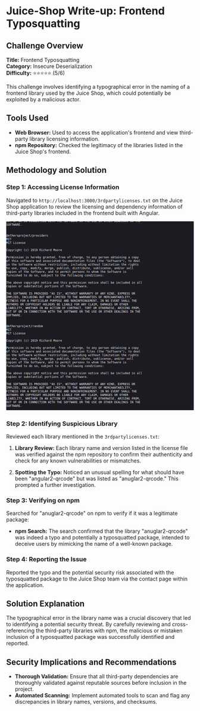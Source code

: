 # Juice-Shop Write-up: Frontend Typosquatting

## Challenge Overview

**Title:** Frontend Typosquatting  
**Category:** Insecure Deserialization  
**Difficulty:** ⭐⭐⭐⭐⭐ (5/6)

This challenge involves identifying a typographical error in the naming of a frontend library used by the Juice Shop, which could potentially be exploited by a malicious actor.

## Tools Used

- **Web Browser:** Used to access the application's frontend and view third-party library licensing information.
- **npm Repository:** Checked the legitimacy of the libraries listed in the Juice Shop's frontend.

## Methodology and Solution

### Step 1: Accessing License Information

Navigated to `http://localhost:3000/3rdpartylicenses.txt` on the Juice Shop application to review the licensing and dependency information of third-party libraries included in the frontend built with Angular.

![Angular Module List](../assets/difficulty5/frontend_typosquatting_1.png)

### Step 2: Identifying Suspicious Library

Reviewed each library mentioned in the `3rdpartylicenses.txt`:

1. **Library Review:** Each library name and version listed in the license file was verified against the npm repository to confirm their authenticity and check for any known vulnerabilities or mismatches.

2. **Spotting the Typo:** Noticed an unusual spelling for what should have been "angular2-qrcode" but was listed as "anuglar2-qrcode." This prompted a further investigation.

### Step 3: Verifying on npm

Searched for "anuglar2-qrcode" on npm to verify if it was a legitimate package:

- **npm Search:** The search confirmed that the library "anuglar2-qrcode" was indeed a typo and potentially a typosquatted package, intended to deceive users by mimicking the name of a well-known package.

### Step 4: Reporting the Issue

Reported the typo and the potential security risk associated with the typosquatted package to the Juice Shop team via the contact page within the application.

## Solution Explanation

The typographical error in the library name was a crucial discovery that led to identifying a potential security threat. By carefully reviewing and cross-referencing the third-party libraries with npm, the malicious or mistaken inclusion of a typosquatted package was successfully identified and reported.

## Security Implications and Recommendations

- **Thorough Validation:** Ensure that all third-party dependencies are thoroughly validated against reputable sources before inclusion in the project.
- **Automated Scanning:** Implement automated tools to scan and flag any discrepancies in library names, versions, and checksums.
